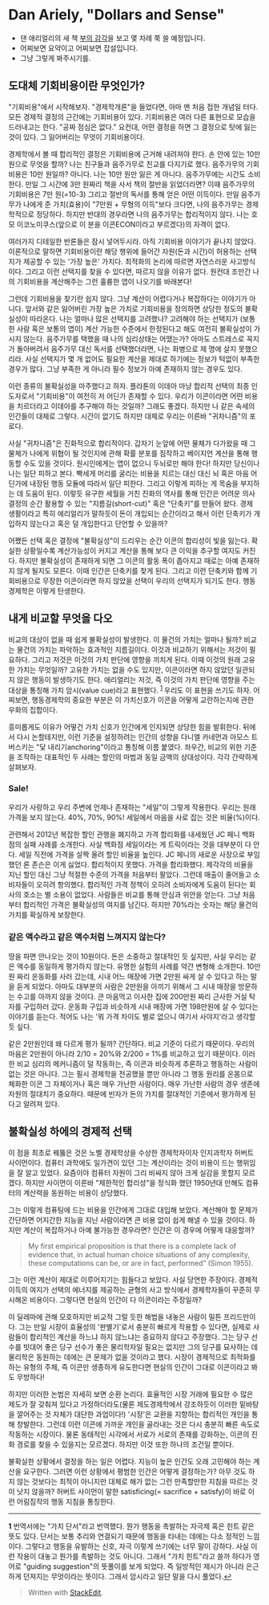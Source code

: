 
# Dan Ariely, "Dollars and Sense" 

* 댄 애리얼리의 새 책 [부의 감각](http://www.aladin.co.kr/shop/wproduct.aspx?ItemId=153434095)을 보고 몇 차례 쭉 쓸 예정입니다.  
* 어찌보면 요약이고 어찌보면 잡설입니다. 
* 그냥 그렇게 봐주시기를. 

## 도대체 기회비용이란 무엇인가? 

"기회비용"에서 시작해보자. "경제학개론"을 들었다면, 아마 맨 처음 접한 개념일 터다. 모든 경제적 결정의 근간에는 기회비용이 있다. 기회비용은 여러 다른 표현으로 모습을 드러내고는 한다. "공짜 점심은 없다." 요컨대, 어떤 결정을 하면 그 결정으로 탓에 잃는 것이 있다. 그 잃어버리는 무엇이 기회비용이다.  

경제학에서 볼 때 합리적인 결정은 기회비용에 근거해 내려져야 한다. 손 안에 있는 10만 원으로 무엇을 할까? 나는 친구들과 음주가무로 친교를 다지기로 했다. 음주가무의 기회비용은 10만 원일까? 아니다. 나는 10만 원만 잃은 게 아니다. 음주가무에는 시간도 소비한다. 만일 그 시간에 3만 원짜리 책을 사서 책의 절반을 읽었더라면? 이때 음주가무의 기회비용은 7만 원(=10-3)  그리고 절반의 독서를 통해 얻은 어떤 이득이다. 만일 음주가무가 나에게 준 가치(효용)이 "7만원 + 무형의 이득"보다 크다면, 나의 음주가무는 경제학적으로 정당하다. 하지만 반대의 경우라면 나의 음주가무는 합리적이지 않다. 나는 호모 이코노미쿠스(앞으로 이 분을 이콘ECON이라고 부르겠다)의 자격이 없다. 

여러가지 디테일한 반론들은 잠시 넣어두시라. 아직 기회비용 이야기가 끝나지 않았다. 이론적으로 말하면 기회비용이란 해당 행위에 들어간 자원(돈과 시간)이 허용하는 선택지가 제공할 수 있는 '가장 높은' 가치다. 최적화의 논리에 따르면 자연스러운 사고방식이다. 그리고 이런 선택지를 찾을 수 있다면, 따르지 않을 이유가 없다. 원컨대 조만간 나의 기회비용을 계산해주는 그런 훌륭한 앱이 나오기를 바래본다! 

그런데 기회비용을 찾기란 쉽지 않다. 그냥 계산이 어렵다거나 복잡하다는 이야기가 아니다. 앞서와 같은 잃어버린 가장 높은 가치로 기회비용을 정의하면 상당한 정도의 불확실성이 따라온다. 나는 얼마나 많은 선택지를 고려했나? 고려해야 하는 선택지가 (보통한 사람 혹은 보통의 앱이) 계산 가능한 수준에서 한정된다고 해도 여전히 불확실성이 가시지 않는다. 음주가무를 택했을 때 나의 심리상태는 어땠는가? 아마도 스트레스로 꼭지가 돌아버려서 음주가무 대신 독서를 선택했더라면, 나는 화병으로 제 명에 살지 못했으리라. 사실 선택지가 몇 개 없어도 필요한 계산을 제대로 하기에는 정보가 턱없이 부족한 경우가 많다. 그냥 부족한 게 아니라 필수 정보가 아예 존재하지 않는 경우도 있다. 

이런 종류의 불확실성을 마주했다고 하자. 플라톤의 이데아 마냥 합리적 선택의 최종 인도자로서 "기회비용"이 여전히 저 어딘가 존재할 수 있다. 우리가 이콘이라면 어떤 비용을 치르더라고 이데아를 추구해야 하는 것일까? 그래도 좋겠다. 하지만 나 같은 속세의 인간들이 대체로 그렇다. 시간이 없기도 하지만 대체로 우리는 이른바 "귀차니즘"의 포로다. 

사실 "귀차니즘"은 진화적으로 합리적이다. 갑자기 눈앞에 어떤 물체가 다가왔을 때 그 물체가 나에게 위협이 될 것인지에 관해 확률 분포를 짐작하고 베이지언 계산을 통해 행동할 수도 있을 것이다. 원시인에게는 앱이 없으니 두뇌로만 해야 한다! 하지만 당신이나 나는 일단 피하고 본다. 빡세게 머리를 굴리는 비용을 치르는 대신 대신 뇌 혹은 마음 어딘가에 내장된 행동 모듈에 따라서 일단 피한다. 그리고 이렇게 피하는 게 목숨을 부지하는 데 도움이 된다. 이렇듯 유구한 세월을 거친 진화의 역사를 통해 인간은 어려운 의사 결정의 순간 활용할 수 있는 "지름길(short-cut)" 혹은 "단축키"를 만들어 왔다. 경제 생활이라고 특히 에리얼리가 말하듯이 돈이 개입되는 순간이라고 해서 이런 단축키가 개입하지 않는다고 혹은 덜 개입한다고 단언할 수 있을까? 

어쨌든 선택 혹은 결정에 "불확실성"이 드리우는 순간 이콘의 합리성이 빛을 잃는다. 확실한 상황일수록 계산가능성이 커지고 계산을 통해 보다 큰 이익을 추구할 여지도 커진다. 하지만 불확실성이 존재하게 되면 그 이콘의 활동 폭이 좁아지고 때로는 아예 존재하지 않게 될지도 모른다. 이때 인간은 단축키를 찾게 된다. 그리고 이런 단축키와 함께 기회비용으로 무장한 이콘이라면 하지 않았을 선택이 우리의 선택지가 되기도 한다. 행동경제학은 이렇게 탄생한다. 

## 내게 비교할 무엇을 다오  

비교의 대상이 없을 때 쉽게 불확실성이 발생한다. 이 물건의 가치는 얼마나 될까? 비교는 물건의 가치는 파악하는 효과적인 지름길이다. 이것과 비교하기 위해서는 저것이 필요하다. 그리고 저것은 이것의 가치 판단에 영향을 끼치게 된다. 이때 이것의 원래 고유한 가치는 무엇일까? 고유한 가치는 없을 수도 있지만, 이콘이라면 하지 않았던 일관되지 않은 행동이 발생하기도 한다. 애리얼리는 저것, 즉 이것의 가치 판단에 영향을 주는 대상을 통칭해 가치 암시(value cue)라고 표현했다.<sup id="a1"> [1](#f1) </sup> 우리도 이 표현을 쓰기도 하자. 어찌보면, 행동경제학의 중요한 부분은 이 가치신호가 이콘을 어떻게 교란하는지에 관한 우화의 집합이다. 

흥미롭게도 이유가 어떻건 가치 신호가 인간에게 인지되면 상당한 힘을 발휘한다. 뒤에서 다시 논할테지만, 이런 기준을 설정하려는 인간의 성향을 다니엘 카네먼과 아모스 트버스키는 "닻 내리기anchoring"이라고 통칭해 이름 붙였다. 좌우간, 비교의 위한 기준을 조작하는 대표적인 두 사례는 할인의 마법과 동일 금액의 상대성이다. 각각 간략하게 살펴보자. 

### Sale! 

 우리가 사랑하고 우리 주변에 언제나 존재하는 "세일"이 그렇게 작용한다. 우리는 원래 가격을 보지 않는다. 40%, 70%, 90%! 세일에서 마음을 사로 잡는 것은 비율(%)이다. 

관련해서 2012년 복잡한 할인 관행을 폐지하고 가격 합리화를 내세웠던 JC 페니 백화점의 실패 사례를 소개한다. 사실 백화점 세일이라는 게 트릭이라는 것을 대부분이 다 안다. 세일 직전에 가격을 살짝 올려 할인 비율을 높인다. JC  페니의 새로운 사장으로 부임했던 론 존슨은 이게 싫었다. 합리적이지 못했다. 가격을 합리화했다. 제각각의 비율을 지닌 할인 대신 그냥 적절한 수준의 가격을 처음부터 팔았다. 그런데 매출이 줄어들고 소비자들이 오히려 항의했다. 합리적인 가격 정책이 오히려 소비자에게 도움이 된다는 회사의 호소는 별 소용이 없었다. 사람들은 비교를 통해 안심과 위안을 얻는다. 그냥 처음부터 합리적인 가격은 불확실성의 여지를 남긴다. 하지만 70%라는 숫자는 해당 물건의 가치를 확실하게 보장한다. 

### 같은 액수라고 같은 액수처럼 느껴지지 않는다?

땅을 파면 안나오는 것이 10원이다. 돈은 소중하고 절대적인 듯 싶지만, 사실 우리는 같은 액수를 동일하게 평가하지 않는다. 유명한 실험의 사례를 약간 변형해 소개한다. 10만원 짜리 운동화를 사러 갔는데,  시내 어느 매장에 가면 2만원 싸게 살 수 있다고 하는 말을 듣게 되었다. 아마도 대부분의 사람은 2만원을 아끼기 위해서 그 시내 매장을 방문하는 수고를 아까지 않을 것이다. 큰 마음먹고 이사한 집에 200만원 짜리 근사한 거실 탁자를 구입하러 갔다. 운동화 구입과 비슷하게 시내 매장에 가면 198만원에 살 수 있다는 이야기를 듣는다. 적어도 나는 '뭐 가격 차이도 별로 없으니 여기서 사야지'라고 생각할 듯 싶다. 

같은 2만원인데 왜 다르게 평가 될까? 간단하다. 비교 기준이 다르기 때문이다. 우리의 마음은 2만원이 아니라 2/10 = 20%와 2/200 = 1%를 비교하고 있기 때문이다. 이러한 비교 심리의 메커니즘이 덜 작동하는, 즉 이콘과 비슷하게 추론하고 행동하는 사람이 없는 것은 아니다. 그는 필시 경제학을 전공했을 뿐만 아니라 그 행동 원리를 온몸으로 체화한 이콘 그 자체이거나 혹은 매우 가난한 사람이다. 매우 가난한 사람의 경우 생존에 자원의 절대치가 중요하다. 때문에 빈자가 돈의 가치를 절대적인 기준에서 평가하게 된다고 알려져 있다. 

## 불확실성 하에의 경제적 선택 

이 점을 최초로 꿰뚫은 것은 노벨 경제학상을 수상한 경제학자이자 인지과학자 허버트 사이먼이다. 컴퓨터 과학에도 일가견이 있던 그는 계산이라는 것이 비용이 드는 행위임을 잘 알고 있었다. 요즘이야 컴퓨터 자원이 그리 비싸지 않아 크게 실감을 못할지 모르겠다. 하지만 사이먼이 이른바 "제한적인 합리성"을 정식화 했던 1950년대 만해도 컴퓨터의 계산력을 동원하는 비용이 상당했다. 

그는 이렇게 컴퓨팅에 드는 비용을 인간에게 그대로 대입해 보았다. 계산해야 할 문제가 간단하면 어지간한 지능을 지닌 사람이라면 큰 비용 없이 쉽게 해낼 수 있을 것이다. 하지만 계산이 복잡하거나 아예 불가능한 경우라면? 인간은 이 경우에 어떻게 대응할까? 

> My first empirical proposition is that there is a complete lack of evidence that, in actual human choice situations of any complexity, these computations can be, or are in fact, performed” (Simon 1955).

그는 이런 계산이 제대로 이루어지기는 힘들다고 보았다. 사실 당연한 주장이다. 경제적 이득의 여지가 선택의 에너지를 제공하는 균형의 사고 방식에서 경제학자들이 꾸준히 무시해온 비용이다. 그렇다면 현실의 인간이 다 이콘이라는 주장일까? 

이 딜레마에 관해 모호하지만 비교적 그럴 듯한 해법을 내놓은 사람이 밀튼 프리드만이다. 그는 만일 시장이 효율성의 '판별기'로서 충분히 빠르게 작용할 수 있다면, 실제로 사람들이 합리적인 계산을 하느냐 하지 않느냐는 중요하지 않다고 주장했다. 그는 당구 선수를 빗대어 좋은 당구 선수가 좋은 물리학자일 필요는 없지만 그의 당구를 묘사하는 데 물리학은 동원하는 데에는 큰 문제가 없을 것이라고 했다. 시장이 경제적으로 최적화를 하는 유형의 주체, 즉 이콘만 생종하게 유도한다면 현실의 인간이 그대로 이콘이라고 봐도 무방하다! 

하지만 이러한 논법은 자세히 보면 순환 논리다. 효율적인 시장 거래에 필요한 수 많은 제도가 잘 갖춰져 있다고 가정하더라도(물론 제도경제학에서 강조하듯이 이러한 밑바탕을 깔어주는 것 자체가 대단한 과업이다!) '시장'은 교환을 지향하는 합리적인 개인을 통해 창발한다. 그런데 이런 이콘에 가까운 개인을 골라내는 것은 다시 충분히 빠른 속도로 작동하는 시장이다. 물론 동태적인 시각에서 서로가 서로의 존재를 강화하는, 이콘의 진화 경로를 찾을 수 있을지는 모르겠다. 하지만 이것 또한 하나의 조건일 뿐이다. 

불확실한 상황에서 결정을 하는 일은 어렵다. 지능이 높은 인간도 오래 고민해야 하는 계산을 요구한다. 그러면 이런 상황에서 평범한 인간은 어떻게 결정하는가? 아무 것도 하지 않는 것보다는 최적이 아니지만 대체로 해가 없는 그런 만족할만한 지침을 따르는 것이 낫지 않을까? 허버트 사이먼이 말한 satisficing(= sacrifice + satisfy)이 바로 이런 어림짐작의 행동 지침을 통칭한다.

---

<b id="f1">1</b> 번역서에는 "가치 단서"라고 번역했다. 뭔가 행동을 촉발하는 자극제 혹은 힌트 같은 뜻도 있다. 단서는 보통 추리와 연결되기 때문에 행동을 타내는 데에는 다소 정적인 느낌이다. 그렇다고 행동을 유발하는 신호, 자극 이렇게 쓰기에는 너무 말이 강하다. 사실 이런 작용이 대놓고 뭔가를 촉발하는 것도 아니다. 그래서 "가치 힌트"라고 쓸까 하다가 영어로 "guiding  suggestion"의 뜻풀이를 보게 되었다. 즉 일방적인 제시가 아니라 은근하게 던져지는 무엇이라는 뜻이다. 그래서 암시라고 일단 말을 다시 풀었다.[↩](#a1) 

> Written with [StackEdit](https://stackedit.io/).
<!--stackedit_data:
eyJoaXN0b3J5IjpbMTU0MjcwNTMzNCwxNTc0MTU4NTE2LC05MT
MxMjg0NDYsLTEzMDc0NzY3MTMsLTE5ODM5MTYzNSwtMTU0Nzc4
MDk4MSwxMDkxNzI3Nzg3LC05Njk0NDQxNTIsMjIwMzkzMDY5LC
0xMDk5OTI3Mzg4LDEyMzg0NzY1OTcsLTkzNjQ2NDUwMV19
-->